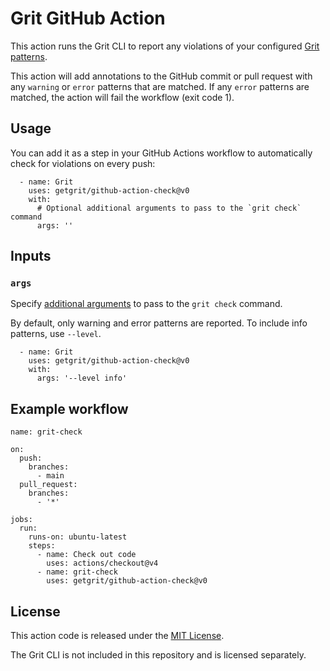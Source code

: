 # Grit GitHub Action

This action runs the Grit CLI to report any violations of your configured [Grit patterns](https://docs.grit.io/guides/config).

This action will add annotations to the GitHub commit or pull request with any `warning` or `error` patterns that are matched. If any `error` patterns are matched, the action will fail the workflow (exit code 1).

## Usage

You can add it as a step in your GitHub Actions workflow to automatically check for violations on every push:

```
  - name: Grit
    uses: getgrit/github-action-check@v0
    with:
      # Optional additional arguments to pass to the `grit check` command
      args: ''
```

## Inputs

### `args`
Specify [additional arguments](https://docs.grit.io/cli/reference#grit-check) to pass to the `grit check` command.

By default, only warning and error patterns are reported. To include info patterns, use `--level`.

```
  - name: Grit
    uses: getgrit/github-action-check@v0
    with:
      args: '--level info'
```

## Example workflow

```
name: grit-check

on:
  push:
    branches:
      - main
  pull_request:
    branches:
      - '*'

jobs:
  run:
    runs-on: ubuntu-latest
    steps:
      - name: Check out code
        uses: actions/checkout@v4
      - name: grit-check
        uses: getgrit/github-action-check@v0
```

## License
This action code is released under the [MIT License](LICENSE).

The Grit CLI is not included in this repository and is licensed separately.
